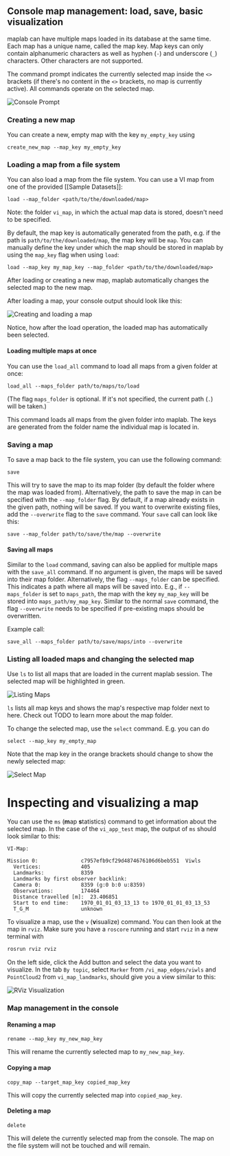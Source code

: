 ## Console map management: load, save, basic visualization

maplab can have multiple maps loaded in its database at the same time.
Each map has a unique name, called the map key.
Map keys can only contain alphanumeric characters as well as hyphen (`-`) and underscore (`_`) characters. Other characters are not supported.

The command prompt indicates the currently selected map inside the `<>` brackets (if there's no content in the `<>` brackets, no map is currently active).
All commands operate on the selected map.

![Console Prompt](images/maplab-console-prompt.png)

### Creating a new map
You can create a new, empty map with the key `my_empty_key` using
```
create_new_map --map_key my_empty_key
```

### Loading a map from a file system
You can also load a map from the file system.
You can use a VI map from one of the provided [[Sample Datasets]]:
```
load --map_folder <path/to/the/downloaded/map>
```
Note: the folder `vi_map`, in which the actual map data is stored, doesn't need to be specified.

By default, the map key is automatically generated from the path, e.g. if the path is `path/to/the/downloaded/map`, the map key will be `map`.
You can manually define the key under which the map should be stored in maplab by using the `map_key` flag when using `load`:
```
load --map_key my_map_key --map_folder <path/to/the/downloaded/map>
```

After loading or creating a new map, maplab automatically changes the selected map to the new map.

After loading a map, your console output should look like this:

![Creating and loading a map](images/maplab-new-map.png)

Notice, how after the load operation, the loaded map has automatically been selected.

#### Loading multiple maps at once
You can use the `load_all` command to load all maps from a given folder at once:
```
load_all --maps_folder path/to/maps/to/load
```
(The flag `maps_folder` is optional. If it's not specified, the current path (`.`) will be taken.)

This command loads all maps from the given folder into maplab.
The keys are generated from the folder name the individual map is located in.

### Saving a map
To save a map back to the file system, you can use the following command:
```
save
```
This will try to save the map to its map folder (by default the folder where the map was loaded from).
Alternatively, the path to save the map in can be specified with the `--map_folder` flag.
By default, if a map already exists in the given path, nothing will be saved.
If you want to overwrite existing files, add the `--overwrite` flag to the `save` command.
Your `save` call can look like this:
```
save --map_folder path/to/save/the/map --overwrite
```

#### Saving all maps
Similar to the `load` command, saving can also be applied for multiple maps with the `save_all` command.
If no argument is given, the maps will be saved into their map folder.
Alternatively, the flag `--maps_folder` can be specified.
This indicates a path where all maps will be saved into.
E.g., if `--maps_folder` is set to `maps_path`, the map with the key `my_map_key` will be stored into `maps_path/my_map_key`.
Similar to the normal `save` command, the flag `--overwrite` needs to be specified if pre-existing maps should be overwritten.

Example call:
```
save_all --maps_folder path/to/save/maps/into --overwrite
```

### Listing all loaded maps and changing the selected map
Use `ls` to list all maps that are loaded in the current maplab session.
The selected map will be highlighted in green.

![Listing Maps](images/maplab-ls.png)

`ls` lists all map keys and shows the map's respective map folder next to here.
Check out TODO to learn more about the map folder.

To change the selected map, use the `select` command. E.g. you can do
```
select --map_key my_empty_map
```
Note that the map key in the orange brackets should change to show the newly selected map:

![Select Map](images/maplab-select.png)

# Inspecting and visualizing a map
You can use the `ms` (**m**ap **s**tatistics) command to get information about the selected map.
In the case of the `vi_app_test` map, the output of `ms` should look similar to this:
```
VI-Map:

Mission 0:              c7957efb9cf29d4874676106d6beb551  Viwls
  Vertices:             405
  Landmarks:            8359
  Landmarks by first observer backlink:
  Camera 0:             8359 (g:0 b:0 u:8359)
  Observations:         174464
  Distance travelled [m]:  23.406851
  Start to end time:    1970_01_01_03_13_13 to 1970_01_01_03_13_53
  T_G_M                 unknown
```

To visualize a map, use the `v` (**v**isualize) command.
You can then look at the map in `rviz`.
Make sure you have a `roscore` running and start `rviz` in a new terminal with
```sh
rosrun rviz rviz
```

On the left side, click the Add button and select the data you want to visualize.
In the tab `By topic`, select `Marker` from `/vi_map_edges/viwls` and `PointCloud2` from `vi_map_landmarks`, should give you a view similar to this:

![RViz Visualization](images/maplab-v-rviz.png)

### Map management in the console
#### Renaming a map
```
rename --map_key my_new_map_key
```
This will rename the currently selected map to `my_new_map_key`.

#### Copying a map
```
copy_map --target_map_key copied_map_key
```
This will copy the currently selected map into `copied_map_key`.

#### Deleting a map
```
delete
```
This will delete the currently selected map from the console.
The map on the file system will not be touched and will remain.
